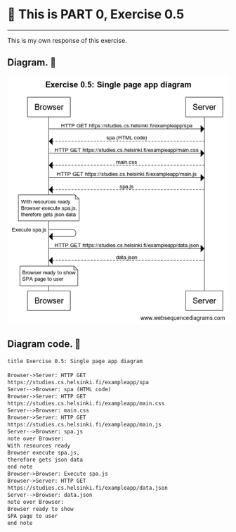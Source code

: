 # 📒 **This is PART 0, Exercise 0.5**

---

This is my own response of this exercise.

## **Diagram.** 🔽

![Alt text](img/Exercise0.5.png)

## **Diagram code.** 🔽

```
title Exercise 0.5: Single page app diagram

Browser->Server: HTTP GET https://studies.cs.helsinki.fi/exampleapp/spa
Server-->Browser: spa (HTML code)
Browser->Server: HTTP GET https://studies.cs.helsinki.fi/exampleapp/main.css
Server-->Browser: main.css
Browser->Server: HTTP GET https://studies.cs.helsinki.fi/exampleapp/main.js
Server-->Browser: spa.js
note over Browser:
With resources ready
Browser execute spa.js,
therefore gets json data
end note
Browser->Browser: Execute spa.js
Browser->Server: HTTP GET https://studies.cs.helsinki.fi/exampleapp/data.json
Server-->Browser: data.json
note over Browser:
Browser ready to show
SPA page to user
end note
```